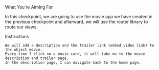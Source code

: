 What You're Aiming For

In this checkpoint, we are going to use the movie app we have created in the previous checkpoint and afterward,
we will use the router library to route our views.

Instructions

    We will add a description and the trailer link (embed video link) to the object movie.
    Every time I click on a movie card, it will take me to the movie description and trailer page.
    In the description page, I can navigate back to the home page.
